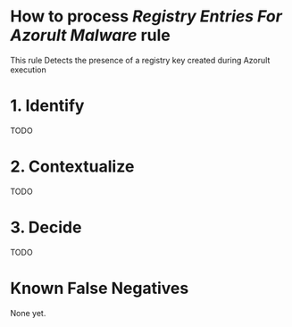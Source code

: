 # How to process *Registry Entries For Azorult Malware* rule
This rule Detects the presence of a registry key created during Azorult execution

# 1. Identify
TODO

# 2. Contextualize
TODO

# 3. Decide
TODO

# Known False Negatives
None yet.
